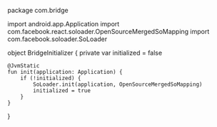 package com.bridge

import android.app.Application
import com.facebook.react.soloader.OpenSourceMergedSoMapping
import com.facebook.soloader.SoLoader

object BridgeInitializer {
    private var initialized = false

    @JvmStatic
    fun init(application: Application) {
        if (!initialized) {
            SoLoader.init(application, OpenSourceMergedSoMapping)
            initialized = true
        }
    }
}
